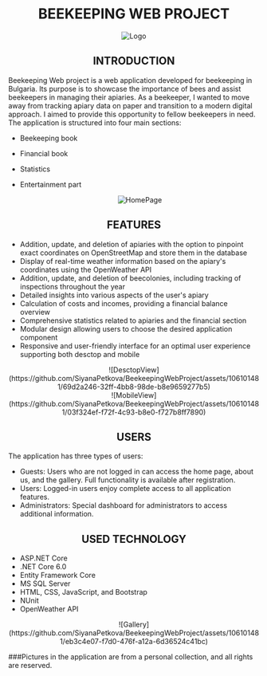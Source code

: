 
<h1 align="center">BEEKEEPING WEB PROJECT</h1>

<div align="center">
  <img src="https://github.com/SiyanaPetkova/BeekeepingWebProject/assets/106101481/32f3a003-bb9b-45df-9fdb-bf9406423fa5" alt="Logo">
</div>

<h2 align="center">INTRODUCTION</h2>

Beekeeping Web project is a web application developed for beekeeping in Bulgaria. Its purpose is to showcase the importance of bees and assist beekeepers in managing their apiaries. As a beekeeper, I wanted to move away from tracking apiary data on paper and transition to a modern digital approach. I aimed to provide this opportunity to fellow beekeepers in need. The application is structured into four main sections:
- Beekeeping book
- Financial book
- Statistics
- Entertainment part

  <div align="center">
  <img src="https://github.com/SiyanaPetkova/BeekeepingWebProject/assets/106101481/bd631ce7-5ed3-4abc-adbf-495be13f355b" alt="HomePage">
</div>

<h2 align="center">FEATURES</h2>

- Addition, update, and deletion of apiaries with the option to pinpoint exact coordinates on OpenStreetMap and store them in the database
- Display of real-time weather information based on the apiary's coordinates using the OpenWeather API
- Addition, update, and deletion of beecolonies, including tracking of inspections throughout the year
- Detailed insights into various aspects of the user's apiary
- Calculation of costs and incomes, providing a financial balance overview
- Comprehensive statistics related to apiaries and the financial section
- Modular design allowing users to choose the desired application component
- Responsive and user-friendly interface for an optimal user experience supporting both desctop and mobile

<div align="center">
 ![DesctopView](https://github.com/SiyanaPetkova/BeekeepingWebProject/assets/106101481/69d2a246-32ff-4bb8-98de-b8e9659277b5)
</div>
<div align="center">
 ![MobileView](https://github.com/SiyanaPetkova/BeekeepingWebProject/assets/106101481/03f324ef-f72f-4c93-b8e0-f727b8ff7890)
</div>

<h2 align="center">USERS</h2>

The application has three types of users:
- Guests: Users who are not logged in can access the home page, about us, and the gallery. Full functionality is available after registration.
- Users: Logged-in users enjoy complete access to all application features.
- Administrators: Special dashboard for administrators to access additional information.

 <h2 align="center">USED TECHNOLOGY</h2>

- ASP.NET Core
- .NET Core 6.0
- Entity Framework Core
- MS SQL Server
- HTML, CSS, JavaScript, and Bootstrap
- NUnit
- OpenWeather API
  
<div align="center">
 ![Gallery](https://github.com/SiyanaPetkova/BeekeepingWebProject/assets/106101481/eb3c4e07-f7d0-476f-a12a-6d36524c41bc)
</div>

###Pictures in the application are from a personal collection, and all rights are reserved.
